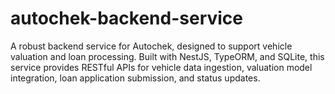 # autochek-backend-service
A robust backend service for Autochek, designed to support vehicle valuation and loan processing. Built with NestJS, TypeORM, and SQLite, this service provides RESTful APIs for vehicle data ingestion, valuation model integration, loan application submission, and status updates.
